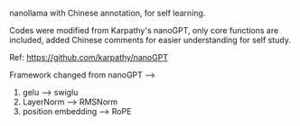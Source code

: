 nanollama with Chinese annotation, for self learning.

Codes were modified from Karpathy's nanoGPT, only core functions are included, added Chinese comments for easier understanding for self study.

Ref: https://github.com/karpathy/nanoGPT

Framework changed from nanoGPT -->
1. gelu --> swiglu
2. LayerNorm --> RMSNorm
3. position embedding --> RoPE
